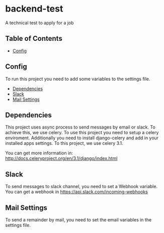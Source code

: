 # backend-test
A technical test to apply for a job

## Table of Contents

- [Config](#config)

## Config

To run this project you need to add some variables to the settings file.

- [Dependencies](#dependencies)
- [Slack](#webhook)
- [Mail Settings](#mail)

## Dependencies
This project uses async process to send messages by email or slack. To achieve this, we use celery.
To use this project you need to setup a celery enviroment. Additionally you need to install django-celery and add in your installed apps settings.
To this project, we use celery 3.1.

You can get more information in:
http://docs.celeryproject.org/en/3.1/django/index.html

## Slack
To send messages to slack channel, you need to set a Webhook variable.
You can get a webhook in https://api.slack.com/incoming-webhooks

## Mail Settings
To send a remainder by mail, you need to set the email variables in the settings file.
